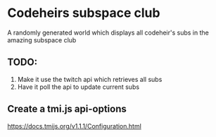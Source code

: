 # Codeheirs subspace club

A randomly generated world which displays all codeheir's subs in the amazing subspace club

## TODO:
1. Make it use the twitch api which retrieves all subs
2. Have it poll the api to update current subs

## Create a tmi.js api-options
https://docs.tmijs.org/v1.1.1/Configuration.html